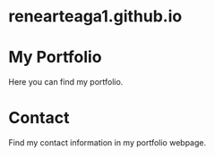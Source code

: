 # renearteaga1.github.io
# My Portfolio
Here you can find my portfolio.

# Contact
Find my contact information in my portfolio webpage.
